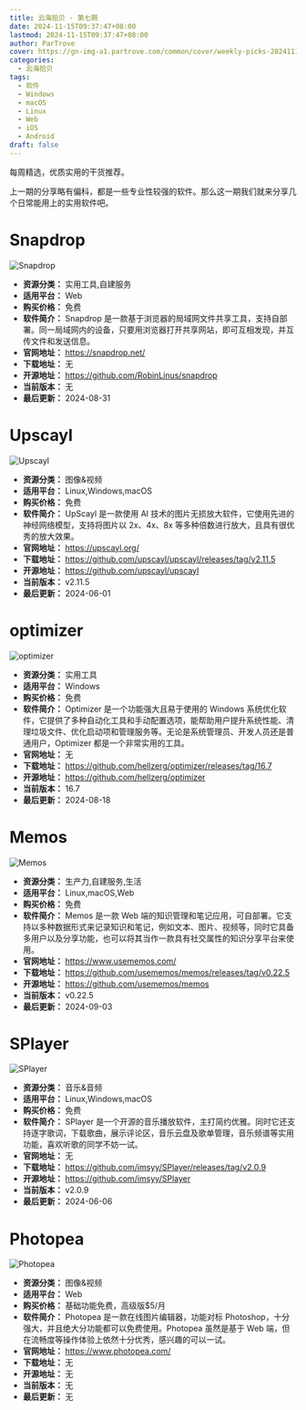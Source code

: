 ```yaml
---
title: 云海拾贝 - 第七期
date: 2024-11-15T09:37:47+08:00
lastmod: 2024-11-15T09:37:47+08:00
author: ParTrove
cover: https://gn-img-a1.partrove.com/common/cover/weekly-picks-20241115.png
categories:
  - 云海拾贝
tags:
  - 软件
  - Windows
  - macOS
  - Linux
  - Web
  - iOS
  - Android
draft: false
---
```


每周精选，优质实用的干货推荐。

<!--more-->

上一期的分享略有偏科，都是一些专业性较强的软件。那么这一期我们就来分享几个日常能用上的实用软件吧。
# Snapdrop

![Snapdrop](https://gn-img-a1.partrove.com/banner/snapdrop.png)
- **资源分类：** 实用工具,自建服务
- **适用平台：** Web
- **购买价格：** 免费
- **软件简介：** Snapdrop 是一款基于浏览器的局域网文件共享工具，支持自部署。同一局域网内的设备，只要用浏览器打开共享网站，即可互相发现，并互传文件和发送信息。
- **官网地址：** https://snapdrop.net/
- **下载地址：** 无
- **开源地址：** https://github.com/RobinLinus/snapdrop
- **当前版本：** 无
- **最后更新：** 2024-08-31
# Upscayl

![Upscayl](https://gn-img-a1.partrove.com/banner/upscayl.png)
- **资源分类：** 图像&视频
- **适用平台：** Linux,Windows,macOS
- **购买价格：** 免费
- **软件简介：** UpScayl 是一款使用 AI 技术的图片无损放大软件，它使用先进的神经网络模型，支持将图片以 2x、4x、8x 等多种倍数进行放大，且具有很优秀的放大效果。
- **官网地址：** https://upscayl.org/
- **下载地址：** https://github.com/upscayl/upscayl/releases/tag/v2.11.5
- **开源地址：** https://github.com/upscayl/upscayl
- **当前版本：** v2.11.5
- **最后更新：** 2024-06-01
# optimizer

![optimizer](https://gn-img-a1.partrove.com/banner/optimizer.png)
- **资源分类：** 实用工具
- **适用平台：** Windows
- **购买价格：** 免费
- **软件简介：** Optimizer 是一个功能强大且易于使用的 Windows 系统优化软件，它提供了多种自动化工具和手动配置选项，能帮助用户提升系统性能、清理垃圾文件、优化启动项和管理服务等。无论是系统管理员、开发人员还是普通用户，Optimizer 都是一个非常实用的工具。
- **官网地址：** 无
- **下载地址：** https://github.com/hellzerg/optimizer/releases/tag/16.7
- **开源地址：** https://github.com/hellzerg/optimizer
- **当前版本：** 16.7
- **最后更新：** 2024-08-18
# Memos

![Memos](https://gn-img-a1.partrove.com/banner/memos.png)
- **资源分类：** 生产力,自建服务,生活
- **适用平台：** Linux,macOS,Web
- **购买价格：** 免费
- **软件简介：** Memos 是一款 Web 端的知识管理和笔记应用，可自部署。它支持以多种数据形式来记录知识和笔记，例如文本、图片、视频等，同时它具备多用户以及分享功能，也可以将其当作一款具有社交属性的知识分享平台来使用。
- **官网地址：** https://www.usememos.com/
- **下载地址：** https://github.com/usememos/memos/releases/tag/v0.22.5
- **开源地址：** https://github.com/usememos/memos
- **当前版本：** v0.22.5
- **最后更新：** 2024-09-03
# SPlayer

![SPlayer](https://gn-img-a1.partrove.com/banner/splayer.png)
- **资源分类：** 音乐&音频
- **适用平台：** Linux,Windows,macOS
- **购买价格：** 免费
- **软件简介：** SPlayer 是一个开源的音乐播放软件，主打简约优雅。同时它还支持逐字歌词，下载歌曲，展示评论区，音乐云盘及歌单管理，音乐频谱等实用功能，喜欢听歌的同学不妨一试。
- **官网地址：** 无
- **下载地址：** https://github.com/imsyy/SPlayer/releases/tag/v2.0.9
- **开源地址：** https://github.com/imsyy/SPlayer
- **当前版本：** v2.0.9
- **最后更新：** 2024-06-06
# Photopea

![Photopea](https://gn-img-a1.partrove.com/banner/photopea.png)
- **资源分类：** 图像&视频
- **适用平台：** Web
- **购买价格：** 基础功能免费，高级版$5/月
- **软件简介：** Photopea 是一款在线图片编辑器，功能对标 Photoshop，十分强大，并且绝大分功能都可以免费使用。Photopea 虽然是基于 Web 端，但在流畅度等操作体验上依然十分优秀，感兴趣的可以一试。
- **官网地址：** https://www.photopea.com/
- **下载地址：** 无
- **开源地址：** 无
- **当前版本：** 无
- **最后更新：** 无